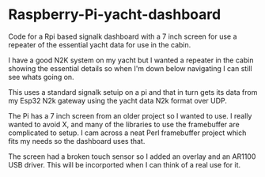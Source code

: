 # Raspberry-Pi-yacht-dashboard
Code for a Rpi based signalk dashboard with a 7 inch screen for use a repeater of the essential yacht data for use in the cabin.

I have a good N2K system on my yacht but I wanted a repeater in the cabin showing the essential details so when I'm down below navigating I can still see whats going on.

This uses a standard signalk setuip on a pi and that in turn gets its data from my Esp32 N2k gateway using the yacht data N2k format over UDP.

The Pi has a 7 inch screen from an older project so I wanted to use. I really wanted to avoid X, and many of the libraries to use the framebuffer are complicated to setup.
I cam across a neat Perl framebuffer project which fits my needs so the dashboard uses that.

The screen had a broken touch sensor so I added an overlay and an AR1100 USB driver. This will be incorported when I can think of a real use for it.


